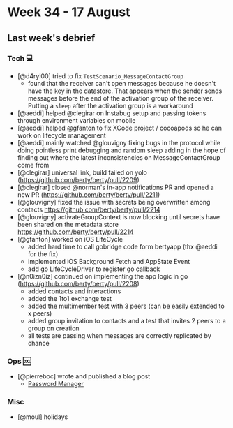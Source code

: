 # Week 34 - 17 August

## Last week's debrief

### Tech :computer:

* [@d4ryl00] tried to fix `TestScenario_MessageContactGroup`
    * found that the receiver can't open messages because he doesn't have the key in the datastore. That appears when the sender sends messages before the end of the activation group of the receiver. Putting a `sleep` after the activation group is a workaround
* [@aeddi] helped @clegirar on Instabug setup and passing tokens through environment variables on mobile 
* [@aeddi] helped @gfanton to fix XCode project / cocoapods so he can work on lifecycle management
* [@aeddi] mainly watched @glouvigny fixing bugs in the protocol while doing pointless print debugging and random sleep adding in the hope of finding out where the latest inconsistencies on MessageContactGroup come from
* [@clegirar] universal link, build failed on yolo (https://github.com/berty/berty/pull/2209)
* [@clegirar] closed @norman's in-app notifications PR and opened a new PR (https://github.com/berty/berty/pull/2211)
* [@glouvigny] fixed the issue with secrets being overwritten among contacts https://github.com/berty/berty/pull/2214
* [@glouvigny] activateGroupContext is now blocking until secrets have been shared on the metadata store https://github.com/berty/berty/pull/2214
* [@gfanton] worked on iOS LifeCycle
    * added hard time to call gobridge code form bertyapp (thx @aeddi for the fix) 
    * implemented iOS Background Fetch and AppState Event
    * add go LifeCycleDriver to register go callback
* [@n0izn0iz] continued on implementing the app logic in go (https://github.com/berty/berty/pull/2208)
  * added contacts and interactions
  * added the 1to1 exchange test
  * added the multimember test with 3 peers (can be easily extended to x peers)
  * added group invitation to contacts and a test that invites 2 peers to a group on creation
  * all tests are passing when messages are correctly replicated by chance

### Ops :cool:

* [@pierreboc] wrote and published a blog post 
    * [Password Manager](https://berty.tech/blog/best-password-manager/)

### Misc

* [@moul] holidays
